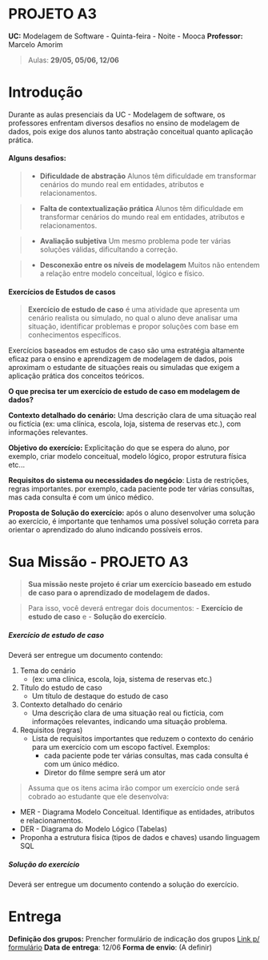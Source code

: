 
# PROJETO A3 

**UC:** Modelagem de Software - Quinta-feira - Noite - Mooca
**Professor:** Marcelo Amorim

> Aulas: **29/05, 05/06, 12/06**


# Introdução

Durante as aulas presenciais da UC - Modelagem de software, os professores enfrentam diversos desafios no ensino de modelagem de dados, pois exige dos alunos tanto abstração conceitual quanto aplicação prática. 

#### Alguns desafios:

> * **Dificuldade de abstração**
    Alunos têm dificuldade em transformar cenários do mundo real em entidades, atributos e relacionamentos.

> * **Falta de contextualização prática**
    Alunos têm dificuldade em transformar cenários do mundo real em entidades, atributos e relacionamentos.

> * **Avaliação subjetiva**
    Um mesmo problema pode ter várias soluções válidas, dificultando a correção.

> * **Desconexão entre os níveis de modelagem**
    Muitos não entendem a relação entre modelo conceitual, lógico e físico.

#### Exercícios de Estudos de casos

> **Exercício de estudo de caso** é uma atividade que apresenta um cenário realista ou simulado, no qual o aluno deve analisar uma situação, identificar problemas e propor soluções com base em conhecimentos específicos.

Exercícios baseados em estudos de caso são uma estratégia altamente eficaz para o ensino e aprendizagem de modelagem de dados, pois aproximam o estudante de situações reais ou simuladas que exigem a aplicação prática dos conceitos teóricos. 

**O que precisa ter um exercício de estudo de caso em modelagem de dados?**


**Contexto detalhado do cenário:** Uma descrição clara de uma situação real ou fictícia (ex: uma clínica, escola, loja, sistema de reservas etc.), com informações relevantes.

**Objetivo do exercício:** Explicitação do que se espera do aluno, por exemplo, criar modelo conceitual, modelo lógico, propor estrutura física etc...

**Requisitos do sistema ou necessidades do negócio**: Lista de restrições, regras importantes. por exemplo, cada paciente pode ter várias consultas, mas cada consulta é com um único médico.

**Proposta de Solução do exercício:** após o aluno desenvolver uma solução ao exercício, é importante que tenhamos uma possível solução correta para orientar o aprendizado do aluno indicando possíveis erros.


# Sua Missão - PROJETO A3

> **Sua missão neste projeto é criar um exercício baseado em estudo de caso para o aprendizado de modelagem de dados.**

> Para isso, você deverá entregar dois documentos: 
    - **Exercício de estudo de caso** e 
    - **Solução do exercício**.


##### Exercício de estudo de caso

Deverá ser entregue um documento contendo:

1. Tema do cenário 
    * (ex: uma clínica, escola, loja, sistema de reservas etc.)
2. Título do estudo de caso
    * Um título de destaque do estudo de caso
3. Contexto detalhado do cenário
    - Uma descrição clara de uma situação real ou fictícia, com informações relevantes, indicando uma situação problema.
4. Requisitos (regras)
    * Lista de requisitos importantes que reduzem o contexto do cenário para um exercício com um escopo factível. Exemplos:
        * cada paciente pode ter várias consultas, mas cada consulta é com um único médico.
        * Diretor do filme sempre será um ator

> Assuma que os itens acima irão compor um exercício onde será cobrado ao estudante que ele desenvolva:
- MER - Diagrama Modelo Conceitual. Identifique as entidades, atributos e relacionamentos. 
- DER - Diagrama do Modelo Lógico (Tabelas)
- Proponha a estrutura física (tipos de dados e chaves) usando linguagem SQL


##### Solução do exercício

Deverá ser entregue um documento contendo a solução do exercício.

# Entrega

**Definição dos grupos:** Prencher formulário de indicação dos grupos [Link p/ formulário](https://forms.gle/YHHpSvTFEEG4hDUMA)
**Data de entrega**: 12/06
**Forma de envio**: (A definir)


